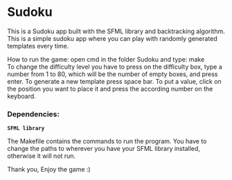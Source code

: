 # Sudoku

This is a Sudoku app built with the SFML library and backtracking algorithm. <br />This is a simple sudoku app where you can play with randomly generated templates every time. 

How to run the game: open cmd in the folder Sudoku and type: make<br /> To change the difficulty level you have to press on the difficulty box, type a number from 1 to 80, which will be the number of empty boxes, and press enter.
To generate a new template press space bar.
To put a value, click on the position you want to place it and press the according number on the keyboard.

### Dependencies:
 **`SFML library`**


The Makefile contains the commands to run the program. You have to change the paths to wherever you have your SFML library installed, otherwise it will not run.

Thank you,
Enjoy the game :)

